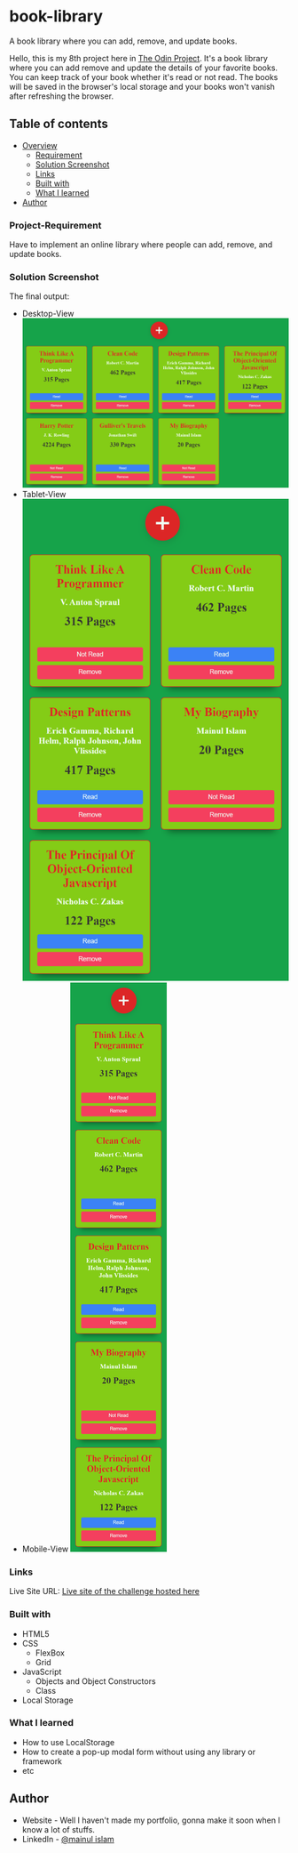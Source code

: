 # book-library
A book library where you can add, remove, and update books.

Hello, this is my 8th project here in [The Odin Project](https://www.theodinproject.com/). It's a book library where you can add remove and update the details of your favorite books. You can keep track of your book whether it's read or not read. The books will be saved in the browser's local storage and your books won't vanish after refreshing the browser.

## Table of contents
- [Overview](#overview)
  - [Requirement](#project-requirement)
  - [Solution Screenshot](#solution-screenshot)
  - [Links](#links)
  - [Built with](#built-with)
  - [What I learned](#what-i-learned)
- [Author](#author)


### Project-Requirement
Have to implement an online library where people can add, remove, and update books.

### Solution Screenshot
The final output:
- Desktop-View
![Desktop-view](./img/desktop.png)
- Tablet-View
![Tablet-view](./img/tablet.png)
- Mobile-View
![Mobile-view](./img/mobile.png)

### Links
Live Site URL: [Live site of the challenge hosted here](https://mainul-islam-nirob.github.io/book-library/)

### Built with
- HTML5
- CSS
    - FlexBox
    - Grid
- JavaScript
  - Objects and Object Constructors
  - Class
- Local Storage

### What I learned
- How to use LocalStorage
- How to create a pop-up modal form without using any library or framework
- etc

## Author
- Website - Well I haven't made my portfolio, gonna make it soon when I know a lot of stuffs.
- LinkedIn - [@mainul islam](https://www.linkedin.com/in/mainul-islam-nirob/)
